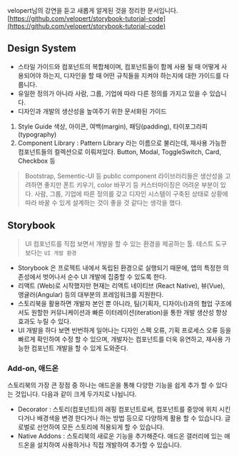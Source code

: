 
velopert님의 강연을 듣고 새롭게 알게된 것을 정리한 문서입니다.
[https://github.com/velopert/storybook-tutorial-code](https://github.com/velopert/storybook-tutorial-code)

## Design System
- 스타일 가이드와 컴포넌트의 복합체이며, 컴포넌트들이 함께 사용 될 때 어떻게 사용되어야 하는지, 디자인을 할 때 어떤 규칙들을 지켜야 하는지에 대한 가이드를 다룹니다.
- 유일한 정의가 아니라 사람, 그룹, 기업에 따라 다른 정의를 가지고 있을 수 있습니다.
- 디자인과 개발의 생산성을 높여주기 위한 문서화된 가이드
1. Style Guide
	색상, 아이콘, 여백(margin), 패딩(padding), 타이포그라피(typography)
2. Component Library : Pattern Library 라는 이름으로 불리는데, 재사용 가능한 컴포넌트들의 컬렉션으로 이뤄져있다.
	Button, Modal, ToggleSwitch, Card, Checkbox 등

> Bootstrap, Sementic-UI 등 public component 라이브러리들은 생산성을 고려하면 좋지만 폰트 키우기, color 바꾸기 등 커스터마이징은 어려운 부분이 있다.
> 사람, 그룹, 기업에 따른 정의를 갖고 디자인 시스템이 구축된 상태로 상황에 따라 바꿀 수 있게 설계하는 것이 좋을 것 같다는 생각을 했다.

## Storybook
> UI 컴포넌트를 직접 보면서 개발을 할 수 있는 환경을 제공하는 툴.
> 테스트 도구보다는 `UI 개발 환경`

 - Storybook 은 프로젝트 내에서 독립된 환경으로 실행되기 때문에, 앱의 특정한 의존성에서 벗어나서 순수 UI 개발에 집중할 수 있도록 한다. 
 - 리액트 (Web)로 시작했지만 현재는 리액트 네이티브 (React Native), 뷰(Vue), 앵귤러(Angular) 등의 대부분의 프레임워크를 지원한다.
 - 스토리북을 활용하면 개발자 본인 뿐 아니라, 팀(기획자, 디자이너)과의 협업 구조에서도 원할한 커뮤니케이션과 빠른 이터레이션(iteration)을 통한 개발 생산성 향상 효과도 누릴 수 있다.
 - UI 개발을 하다 보면 빈번하게 일어나는 디자인 스펙 오류, 기획 프로세스 오류 등을 빠르게 확인하여 수정 할 수 있으며, 개발자는 컴포넌트를 더욱 유연하고, 재사용 가능한 컴포넌트 개발을 할 수 있게 도와준다.

### Add-on, 애드온
스토리북의 가장 큰 장점 중 하나는 애드온을 통해 다양한 기능을 쉽게 추가 할 수 있다는 것입니다. 다음과 같이 크게 두가지로 나뉩니다.
 - Decorator : 스토리(컴포넌트)의 래핑 컴포넌트로써, 컴포넌트를 중앙에 위치 시킨다거나 배경색을 변경 한다거나 하는 방법 등으로 다양하게 활용 할 수 있습니다. 글로벌로 선언하여 모든 스토리에 적용되게 할 수 있습니다.
 - Native Addons : 스토리북의 새로운 기능을 추가해준다. 애드온 갤러리에 있는 애드온을 설치하여 사용하거나 직접 개발하여 추가할 수 있습니다.